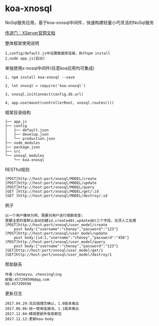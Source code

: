 # koa-xnosql
NoSql服务应用，基于koa-xnosql中间件，快速构建轻量小巧灵活的NoSql服务

[传送门：XServer官网文档](http://www.xserver.top)

整体框架使用说明
>
	1,config/default.js中设置数据库连接，执行npm install
	2,node app.js(启动)

单独使用x-nosql中间件(任意koa应用均可集成)
>
	1, npm install koa-xnosql --save

	2, let xnosql = require('koa-xnosql')

	3, xnosql.initConnect(config.db.url)

	4, app.use(mount(controllerRoot, xnosql.routes()))

框架目录结构
>
	├── app.js
	├── config
	│   ├── default.json
	│   ├── develop.json
	│   └── production.json
	├── node_modules
	├── package.json
	├── src
	└── xnosql_modules
	    └── koa-xnosql

RESTful规则
>
	[POST]http://host:port/xnosql/MODEL/create
	[POST]http://host:port/xnosql/MODEL/update
	[POST]http://host:port/xnosql/MODEL/query
	[GET ]http://host:port/xnosql/MODEL/get/:id
	[GET ]http://host:port/xnosql/MODEL/destroy/:id

例子
>
	以一个用户模块为例，需要对用户进行增删改查:
	需要注意的是默认自动创建id,createdAt,updatedAt三个字段，无须人工处理
	[POST]http://host:port/xnosql/user_model/create
		post body:{"username":"cheney","password":"123"}
	[POST]http://host:port/xnosql/user_model/update
		post body:{id:1,"username":"cheney","password":"456"}
	[POST]http://host:port/xnosql/user_model/query
		post body:{"username":"cheney","password":"123"}
	[GET]http://host:port/xnosql/user_model/get/1
	[GET]http://host:port/xnosql/user_model/destroy/1

帮助联系
>
	作者:cheneyxu，chenxingling
	邮箱:457299596@qq.com
	QQ:457299596

更新日志
>
	2017.04.29:无后端理念确认，1.0版本推出
	2017.06.06:统一使用连接池，1.1版本推出
	2017.12.04:精简更新所有依赖包
	2017.12.12:更新koa-body